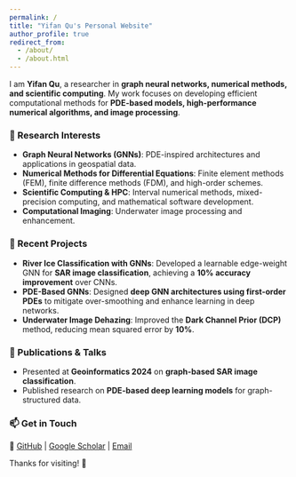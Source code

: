 ```yaml
---
permalink: /
title: "Yifan Qu's Personal Website"
author_profile: true
redirect_from: 
  - /about/
  - /about.html
---
```



I am **Yifan Qu**, a researcher in **graph neural networks, numerical methods, and scientific computing**. My work focuses on developing efficient computational methods for **PDE-based models, high-performance numerical algorithms, and image processing**. 

### 🔬 Research Interests
- **Graph Neural Networks (GNNs)**: PDE-inspired architectures and applications in geospatial data.
- **Numerical Methods for Differential Equations**: Finite element methods (FEM), finite difference methods (FDM), and high-order schemes.
- **Scientific Computing & HPC**: Interval numerical methods, mixed-precision computing, and mathematical software development.
- **Computational Imaging**: Underwater image processing and enhancement.

### 📌 Recent Projects
- **River Ice Classification with GNNs**: Developed a learnable edge-weight GNN for **SAR image classification**, achieving a **10% accuracy improvement** over CNNs.
- **PDE-Based GNNs**: Designed **deep GNN architectures using first-order PDEs** to mitigate over-smoothing and enhance learning in deep networks.
- **Underwater Image Dehazing**: Improved the **Dark Channel Prior (DCP)** method, reducing mean squared error by **10%**.

### 📄 Publications & Talks
- Presented at **Geoinformatics 2024** on **graph-based SAR image classification**.
- Published research on **PDE-based deep learning models** for graph-structured data.

### 📫 Get in Touch
📍 [GitHub](https://github.com/Maruko1337) | [Google Scholar](https://scholar.google.com/citations?user=5tXd6_EAAAAJ) | [Email](mailto:quyf0516@outlook.com)

Thanks for visiting! 🚀
